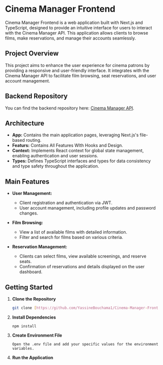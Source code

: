 # Cinema Manager Frontend

Cinema Manager Frontend is a web application built with Next.js and TypeScript, designed to provide an intuitive interface for users to interact with the Cinema Manager API. This application allows clients to browse films, make reservations, and manage their accounts seamlessly.

## Project Overview

This project aims to enhance the user experience for cinema patrons by providing a responsive and user-friendly interface. It integrates with the Cinema Manager API to facilitate film browsing, seat reservations, and user account management.


##  Backend Repository
You can find the backend repository here: [Cinema Manager API](https://github.com/YassineBouchama1/Cinema-Manager-Api).

## Architecture

- **App:** Contains the main application pages, leveraging Next.js's file-based routing.
- **Featurs:** Contains All Features WIth Hooks and Design.
- **Context:** Implements React context for global state management, enabling authentication and user sessions.
- **Types:** Defines TypeScript interfaces and types for data consistency and type safety throughout the application.

## Main Features

- **User Management:**
  - Client registration and authentication via JWT.
  - User account management, including profile updates and password changes.

- **Film Browsing:**
  - View a list of available films with detailed information.
  - Filter and search for films based on various criteria.

- **Reservation Management:**
  - Clients can select films, view available screenings, and reserve seats.
  - Confirmation of reservations and details displayed on the user dashboard.

## Getting Started



1. **Clone the Repository**
   ```bash
   git clone [https://github.com/YassineBouchama1/Cinema-Manager-Front.git]


2. **Install Dependencies**
   ```cd [project-directory]
   npm install
   
3. **Create Environment File**
   ```cp .env.example .env
   Open the .env file and add your specific values for the environment variables.

4. **Run the Application**
   ```npm start
